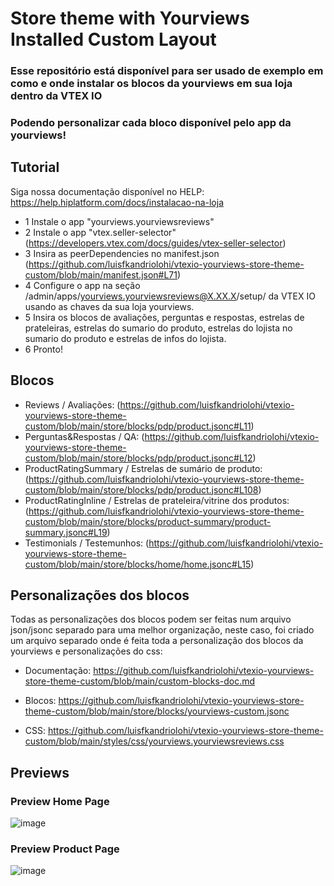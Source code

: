 # Store theme with Yourviews Installed Custom Layout

### Esse repositório está disponível para ser usado de exemplo em como e onde instalar os blocos da yourviews em sua loja dentro da VTEX IO
### Podendo personalizar cada bloco disponível pelo app da yourviews!

## Tutorial
Siga nossa documentação disponível no HELP: https://help.hiplatform.com/docs/instalacao-na-loja

- 1 Instale o app "yourviews.yourviewsreviews"
- 2 Instale o app "vtex.seller-selector" (https://developers.vtex.com/docs/guides/vtex-seller-selector)
- 3 Insira as peerDependencies no manifest.json (https://github.com/luisfkandriolohi/vtexio-yourviews-store-theme-custom/blob/main/manifest.json#L71)
- 4 Configure o app na seção /admin/apps/yourviews.yourviewsreviews@X.XX.X/setup/ da VTEX IO usando as chaves da sua loja yourviews.
- 5 Insira os blocos de avaliações, perguntas e respostas, estrelas de prateleiras, 
estrelas do sumario do produto, estrelas do lojista no sumario do produto e estrelas de infos do lojista.
- 6 Pronto!

## Blocos

- Reviews / Avaliações: (https://github.com/luisfkandriolohi/vtexio-yourviews-store-theme-custom/blob/main/store/blocks/pdp/product.jsonc#L11)
- Perguntas&Respostas / QA: (https://github.com/luisfkandriolohi/vtexio-yourviews-store-theme-custom/blob/main/store/blocks/pdp/product.jsonc#L12)
- ProductRatingSummary / Estrelas de sumário de produto: (https://github.com/luisfkandriolohi/vtexio-yourviews-store-theme-custom/blob/main/store/blocks/pdp/product.jsonc#L108)
- ProductRatingInline / Estrelas de prateleira/vitrine dos produtos: (https://github.com/luisfkandriolohi/vtexio-yourviews-store-theme-custom/blob/main/store/blocks/product-summary/product-summary.jsonc#L19)
- Testimonials / Testemunhos: (https://github.com/luisfkandriolohi/vtexio-yourviews-store-theme-custom/blob/main/store/blocks/home/home.jsonc#L15)

## Personalizações dos blocos
Todas as personalizações dos blocos podem ser feitas num arquivo json/jsonc separado para uma melhor organização, neste caso, foi criado um arquivo separado onde é feita toda a personalização dos blocos da yourviews e personalizações do css:

- Documentação: https://github.com/luisfkandriolohi/vtexio-yourviews-store-theme-custom/blob/main/custom-blocks-doc.md

- Blocos: https://github.com/luisfkandriolohi/vtexio-yourviews-store-theme-custom/blob/main/store/blocks/yourviews-custom.jsonc
- CSS: https://github.com/luisfkandriolohi/vtexio-yourviews-store-theme-custom/blob/main/styles/css/yourviews.yourviewsreviews.css

## Previews

### Preview Home Page
![image](https://github.com/luisfkandriolohi/vtexio-yourviews-store-theme-custom/assets/97966769/88f85bd9-107c-463e-957c-33733250587c)

### Preview Product Page
![image](https://github.com/luisfkandriolohi/vtexio-yourviews-store-theme-custom/assets/97966769/3a6d4d16-99d2-41cc-8e06-792643f6d1a4)



